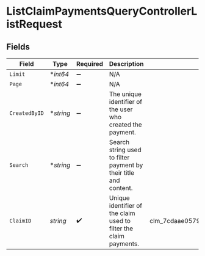 # ListClaimPaymentsQueryControllerListRequest


## Fields

| Field                                                             | Type                                                              | Required                                                          | Description                                                       | Example                                                           |
| ----------------------------------------------------------------- | ----------------------------------------------------------------- | ----------------------------------------------------------------- | ----------------------------------------------------------------- | ----------------------------------------------------------------- |
| `Limit`                                                           | **int64*                                                          | :heavy_minus_sign:                                                | N/A                                                               |                                                                   |
| `Page`                                                            | **int64*                                                          | :heavy_minus_sign:                                                | N/A                                                               |                                                                   |
| `CreatedByID`                                                     | **string*                                                         | :heavy_minus_sign:                                                | The unique identifier of the user who created the payment.        |                                                                   |
| `Search`                                                          | **string*                                                         | :heavy_minus_sign:                                                | Search string used to filter payment by their title and content.  |                                                                   |
| `ClaimID`                                                         | *string*                                                          | :heavy_check_mark:                                                | Unique identifier of the claim used to filter the claim payments. | clm_7cdaae0579a24740827e287f128d0095                              |